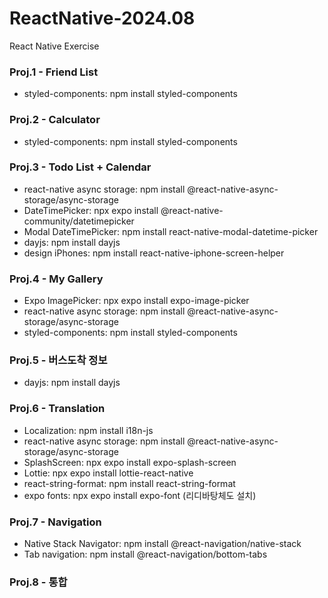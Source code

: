 # ReactNative-2024.08
React Native Exercise

### Proj.1 - Friend List
- styled-components: npm install styled-components

### Proj.2 - Calculator
- styled-components: npm install styled-components

### Proj.3 - Todo List + Calendar
- react-native async storage: npm install @react-native-async-storage/async-storage
- DateTimePicker: npx expo install @react-native-community/datetimepicker
- Modal DateTimePicker: npm install react-native-modal-datetime-picker
- dayjs: npm install dayjs
- design iPhones: npm install react-native-iphone-screen-helper

### Proj.4 - My Gallery
- Expo ImagePicker: npx expo install expo-image-picker
- react-native async storage: npm install @react-native-async-storage/async-storage
- styled-components: npm install styled-components

### Proj.5 - 버스도착 정보
- dayjs: npm install dayjs

### Proj.6 - Translation
- Localization: npm install i18n-js
- react-native async storage: npm install @react-native-async-storage/async-storage
- SplashScreen: npx expo install expo-splash-screen
- Lottie: npx expo install lottie-react-native
- react-string-format: npm install react-string-format
- expo fonts: npx expo install expo-font (리디바탕체도 설치)

### Proj.7 - Navigation
- Native Stack Navigator: npm install @react-navigation/native-stack
- Tab navigation: npm install @react-navigation/bottom-tabs

### Proj.8 - 통합

